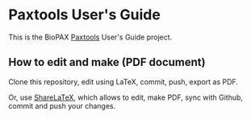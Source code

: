 # Paxtools User's Guide

This is the BioPAX [Paxtools](https://github.com/BioPAX/Paxtools) User's Guide project.

## How to edit and make (PDF document)

Clone this repository, edit using LaTeX, commit, push, export as PDF.

Or, use [ShareLaTeX](https://www.sharelatex.com/project/55cba10769b600da349cdd92/), which allows to edit, make PDF, sync with Github, commit and push your changes.
